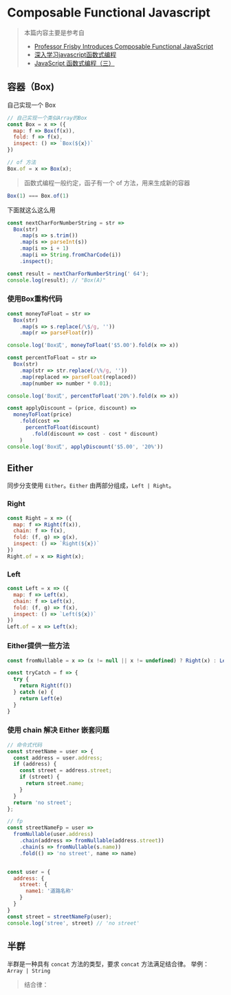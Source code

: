 # Composable Functional Javascript
> 本篇内容主要是参考自
> * [Professor Frisby Introduces Composable Functional JavaScript](https://egghead.io/courses/professor-frisby-introduces-composable-functional-javascript)
> * [深入学习javascript函数式编程](https://juejin.cn/post/6844903743499026446)
> * [JavaScript 函数式编程（三）](https://juejin.cn/post/6844903655397834765)



## 容器（Box)
自己实现一个 Box
```javascript
// 自己实现一个类似Array的Box
const Box = x => ({
  map: f => Box(f(x)),
  fold: f => f(x),
  inspect: () => `Box(${x})`
})

// of 方法
Box.of = x => Box(x);
```
> 函数式编程一般约定，函子有一个 of 方法，用来生成新的容器
```javascript
Box(1) === Box.of(1)
```

下面就这么这么用
```javascript
const nextCharForNumberString = str =>
  Box(str)
    .map(s => s.trim())
    .map(s => parseInt(s))
    .map(i => i + 1)
    .map(i => String.fromCharCode(i))
    .inspect();

const result = nextCharForNumberString(' 64');
console.log(result); // "Box(A)"
```

### 使用Box重构代码
```javascript
const moneyToFloat = str =>
  Box(str)
    .map(s => s.replace(/\$/g, ''))
    .map(r => parseFloat(r))

console.log('Box式', moneyToFloat('$5.00').fold(x => x))

const percentToFloat = str =>
  Box(str)
    .map(str => str.replace(/\%/g, ''))
    .map(replaced => parseFloat(replaced))
    .map(number => number * 0.01);

console.log('Box式', percentToFloat('20%').fold(x => x))

const applyDiscount = (price, discount) =>
  moneyToFloat(price)
    .fold(cost =>
      percentToFloat(discount)
        .fold(discount => cost - cost * discount)
    )
console.log('Box式', applyDiscount('$5.00', '20%'))

```



## Either
同步分支使用 `Either`。`Either` 由两部分组成，`Left | Right`。

### Right
```javascript
const Right = x => ({
  map: f => Right(f(x)),
  chain: f => f(x),
  fold: (f, g) => g(x),
  inspect: () => `Right(${x})`
})
Right.of = x => Right(x);

```
### Left
```javascript
const Left = x => ({
  map: f => Left(x),
  chain: f => Left(x),
  fold: (f, g) => f(x),
  inspect: () => `Left(${x})`
})
Left.of = x => Left(x);

```

### Either提供一些方法
```javascript
const fromNullable = x => (x != null || x != undefined) ? Right(x) : Left(x)

const tryCatch = f => {
  try {
    return Right(f())
  } catch (e) {
    return Left(e)
  }
}
```

### 使用 chain 解决 Either 嵌套问题
```javascript
// 命令式代码
const streetName = user => {
  const address = user.address;
  if (address) {
    const street = address.street;
    if (street) {
      return street.name;
    }
  }
  return 'no street';
};

// fp
const streetNameFp = user =>
  fromNullable(user.address)
    .chain(address => fromNullable(address.street))
    .chain(s => fromNullable(s.name))
    .fold(() => 'no street', name => name)


const user = {
  address: {
    street: {
      name1: '道路名称'
    }
  }
}
const street = streetNameFp(user);
console.log('stree', street) // 'no street'

```


## 半群
半群是一种具有 `concat` 方法的类型，要求 `concat` 方法满足结合律。
举例：`Array | String`
> 结合律：
